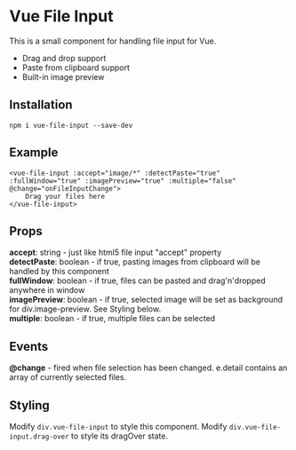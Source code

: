 # Vue File Input
This is a small component for handling file input for Vue.

- Drag and drop support
- Paste from clipboard support
- Built-in image preview 

## Installation
`npm i vue-file-input --save-dev`

## Example
````
<vue-file-input :accept="image/*" :detectPaste="true" :fullWindow="true" :imagePreview="true" :multiple="false" @change="onFileInputChange">
    Drag your files here
</vue-file-input>
````

## Props
**accept**: string - just like html5 file input "accept" property  
**detectPaste**: boolean - if true, pasting images from clipboard will be handled by this component  
**fullWindow**: boolean - if true, files can be pasted and drag'n'dropped anywhere in window  
**imagePreview**: boolean - if true, selected image will be set as background for div.image-preview. See Styling below.  
**multiple**: boolean - if true, multiple files can be selected

## Events
**@change** - fired when file selection has been changed. e.detail contains an array of currently selected files.

## Styling
Modify `div.vue-file-input` to style this component.
Modify `div.vue-file-input.drag-over` to style its dragOver state.